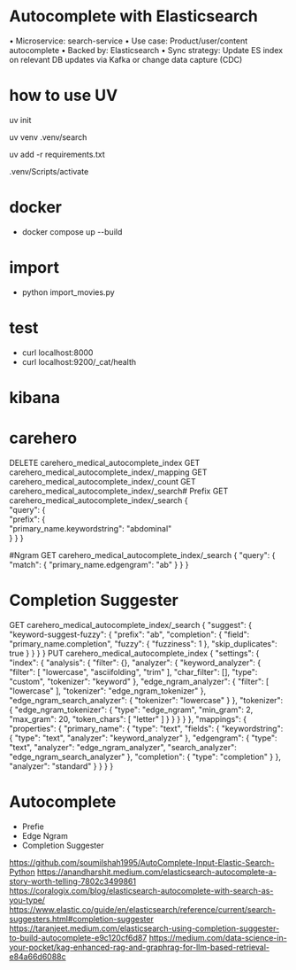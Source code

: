 # Autocomplete with Elasticsearch
•	Microservice: search-service
•	Use case: Product/user/content autocomplete
•	Backed by: Elasticsearch
•	Sync strategy: Update ES index on relevant DB updates via Kafka or change data capture (CDC)


# how to use UV

uv init

uv venv .venv/search

uv add -r requirements.txt

.venv/Scripts/activate

# docker 
- docker compose up --build

# import
- python import_movies.py

# test
- curl localhost:8000
- curl localhost:9200/_cat/health

# kibana


# carehero
DELETE carehero_medical_autocomplete_index
GET carehero_medical_autocomplete_index/_mapping
GET carehero_medical_autocomplete_index/_count
GET carehero_medical_autocomplete_index/_search# Prefix
GET carehero_medical_autocomplete_index/_search
{  
  "query": {    
    "prefix": {      
      "primary_name.keywordstring": "abdominal"    
     }
   }
}

#Ngram
GET carehero_medical_autocomplete_index/_search
{
  "query": {
    "match": {
      "primary_name.edgengram": "ab"
    }
  }
}

# Completion Suggester
GET carehero_medical_autocomplete_index/_search
{
  "suggest": {
    "keyword-suggest-fuzzy": {
      "prefix": "ab",
      "completion": {
        "field": "primary_name.completion",
        "fuzzy": {
          "fuzziness": 1
        },
        "skip_duplicates": true
      }
    }
  }
}
PUT carehero_medical_autocomplete_index
{
  "settings": {
    "index": {
      "analysis": {
        "filter": {},
        "analyzer": {
          "keyword_analyzer": {
            "filter": [
              "lowercase",
              "asciifolding",
              "trim"
            ],
            "char_filter": [],
            "type": "custom",
            "tokenizer": "keyword"
          },
          "edge_ngram_analyzer": {
            "filter": [
              "lowercase"
            ],
            "tokenizer": "edge_ngram_tokenizer"
          },
          "edge_ngram_search_analyzer": {
            "tokenizer": "lowercase"
          }
        },
        "tokenizer": {
          "edge_ngram_tokenizer": {
            "type": "edge_ngram",
            "min_gram": 2,
            "max_gram": 20,
            "token_chars": [
              "letter"
            ]
          }
        }
      }
    }
  },
  "mappings": {
    "properties": {
      "primary_name": {
        "type": "text",
        "fields": {
          "keywordstring": {
            "type": "text",
            "analyzer": "keyword_analyzer"
          },
          "edgengram": {
            "type": "text",
            "analyzer": "edge_ngram_analyzer",
            "search_analyzer": "edge_ngram_search_analyzer"
          },
          "completion": {
            "type": "completion"
          }
        },
        "analyzer": "standard"
      }
    }
  }
}

# Autocomplete 

- Prefie 
- Edge Ngram
- Completion Suggester

https://github.com/soumilshah1995/AutoComplete-Input-Elastic-Search-Python
https://anandharshit.medium.com/elasticsearch-autocomplete-a-story-worth-telling-7802c3499861
https://coralogix.com/blog/elasticsearch-autocomplete-with-search-as-you-type/
https://www.elastic.co/guide/en/elasticsearch/reference/current/search-suggesters.html#completion-suggester
https://taranjeet.medium.com/elasticsearch-using-completion-suggester-to-build-autocomplete-e9c120cf6d87
https://medium.com/data-science-in-your-pocket/kag-enhanced-rag-and-graphrag-for-llm-based-retrieval-e84a66d6088c

